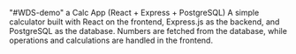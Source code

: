 "#WDS-demo" 
a Calc App (React + Express + PostgreSQL)
A simple calculator built with React on the frontend, Express.js as the backend, and PostgreSQL as the database.
Numbers are fetched from the database, while operations and calculations are handled in the frontend. 
